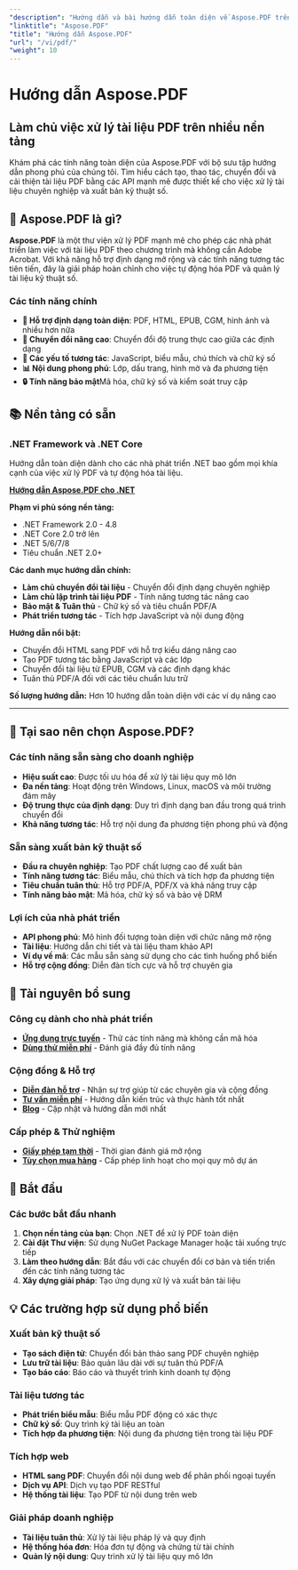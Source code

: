 ```yaml
---
"description": "Hướng dẫn và bài hướng dẫn toàn diện về Aspose.PDF trên nhiều nền tảng khác nhau. Làm chủ việc tạo, chỉnh sửa, chuyển đổi và các tính năng tương tác của tài liệu PDF với bộ sưu tập hướng dẫn phong phú của chúng tôi."
"linktitle": "Aspose.PDF"
"title": "Hướng dẫn Aspose.PDF"
"url": "/vi/pdf/"
"weight": 10
---
```


# Hướng dẫn Aspose.PDF

## Làm chủ việc xử lý tài liệu PDF trên nhiều nền tảng

Khám phá các tính năng toàn diện của Aspose.PDF với bộ sưu tập hướng dẫn phong phú của chúng tôi. Tìm hiểu cách tạo, thao tác, chuyển đổi và cải thiện tài liệu PDF bằng các API mạnh mẽ được thiết kế cho việc xử lý tài liệu chuyên nghiệp và xuất bản kỹ thuật số.

## 🚀 Aspose.PDF là gì?

**Aspose.PDF** là một thư viện xử lý PDF mạnh mẽ cho phép các nhà phát triển làm việc với tài liệu PDF theo chương trình mà không cần Adobe Acrobat. Với khả năng hỗ trợ định dạng mở rộng và các tính năng tương tác tiên tiến, đây là giải pháp hoàn chỉnh cho việc tự động hóa PDF và quản lý tài liệu kỹ thuật số.

### Các tính năng chính
- **📄 Hỗ trợ định dạng toàn diện**: PDF, HTML, EPUB, CGM, hình ảnh và nhiều hơn nữa
- **🔄 Chuyển đổi nâng cao**: Chuyển đổi độ trung thực cao giữa các định dạng
- **🎨 Các yếu tố tương tác**: JavaScript, biểu mẫu, chú thích và chữ ký số
- **📊 Nội dung phong phú**: Lớp, dấu trang, hình mờ và đa phương tiện
- **🔒 Tính năng bảo mật**Mã hóa, chữ ký số và kiểm soát truy cập

## 📚 Nền tảng có sẵn

### .NET Framework và .NET Core
Hướng dẫn toàn diện dành cho các nhà phát triển .NET bao gồm mọi khía cạnh của việc xử lý PDF và tự động hóa tài liệu.

**[Hướng dẫn Aspose.PDF cho .NET](./net/)**

**Phạm vi phủ sóng nền tảng:**
- .NET Framework 2.0 - 4.8
- .NET Core 2.0 trở lên
- .NET 5/6/7/8
- Tiêu chuẩn .NET 2.0+

**Các danh mục hướng dẫn chính:**
- **Làm chủ chuyển đổi tài liệu** - Chuyển đổi định dạng chuyên nghiệp
- **Làm chủ lập trình tài liệu PDF** - Tính năng tương tác nâng cao
- **Bảo mật & Tuân thủ** - Chữ ký số và tiêu chuẩn PDF/A
- **Phát triển tương tác** - Tích hợp JavaScript và nội dung động

**Hướng dẫn nổi bật:**
- Chuyển đổi HTML sang PDF với hỗ trợ kiểu dáng nâng cao
- Tạo PDF tương tác bằng JavaScript và các lớp
- Chuyển đổi tài liệu từ EPUB, CGM và các định dạng khác
- Tuân thủ PDF/A đối với các tiêu chuẩn lưu trữ

**Số lượng hướng dẫn:** Hơn 10 hướng dẫn toàn diện với các ví dụ nâng cao

---

## 🎯 Tại sao nên chọn Aspose.PDF?

### **Các tính năng sẵn sàng cho doanh nghiệp**
- **Hiệu suất cao**: Được tối ưu hóa để xử lý tài liệu quy mô lớn
- **Đa nền tảng**: Hoạt động trên Windows, Linux, macOS và môi trường đám mây
- **Độ trung thực của định dạng**: Duy trì định dạng ban đầu trong quá trình chuyển đổi
- **Khả năng tương tác**: Hỗ trợ nội dung đa phương tiện phong phú và động

### **Sẵn sàng xuất bản kỹ thuật số**
- **Đầu ra chuyên nghiệp**: Tạo PDF chất lượng cao để xuất bản
- **Tính năng tương tác**: Biểu mẫu, chú thích và tích hợp đa phương tiện
- **Tiêu chuẩn tuân thủ**: Hỗ trợ PDF/A, PDF/X và khả năng truy cập
- **Tính năng bảo mật**: Mã hóa, chữ ký số và bảo vệ DRM

### **Lợi ích của nhà phát triển**
- **API phong phú**: Mô hình đối tượng toàn diện với chức năng mở rộng
- **Tài liệu**: Hướng dẫn chi tiết và tài liệu tham khảo API
- **Ví dụ về mã**: Các mẫu sẵn sàng sử dụng cho các tình huống phổ biến
- **Hỗ trợ cộng đồng**: Diễn đàn tích cực và hỗ trợ chuyên gia

## 🔗 Tài nguyên bổ sung

### **Công cụ dành cho nhà phát triển**
- **[Ứng dụng trực tuyến](https://products.aspose.app/pdf/family)** - Thử các tính năng mà không cần mã hóa
- **[Dùng thử miễn phí](https://releases.aspose.com/pdf/net/)** - Đánh giá đầy đủ tính năng

### **Cộng đồng & Hỗ trợ**
- **[Diễn đàn hỗ trợ](https://forum.aspose.com/c/pdf/10)** - Nhận sự trợ giúp từ các chuyên gia và cộng đồng
- **[Tư vấn miễn phí](https://aspose.com/consulting)** - Hướng dẫn kiến trúc và thực hành tốt nhất
- **[Blog](https://blog.aspose.com/category/pdf/)** - Cập nhật và hướng dẫn mới nhất

### **Cấp phép & Thử nghiệm**
- **[Giấy phép tạm thời](https://conholdate.com/temporary-license/)** - Thời gian đánh giá mở rộng
- **[Tùy chọn mua hàng](https://conholdate.com/purchase/)** - Cấp phép linh hoạt cho mọi quy mô dự án

## 🚀 Bắt đầu

### Các bước bắt đầu nhanh
1. **Chọn nền tảng của bạn**: Chọn .NET để xử lý PDF toàn diện
2. **Cài đặt Thư viện**: Sử dụng NuGet Package Manager hoặc tải xuống trực tiếp
3. **Làm theo hướng dẫn**: Bắt đầu với các chuyển đổi cơ bản và tiến triển đến các tính năng tương tác
4. **Xây dựng giải pháp**: Tạo ứng dụng xử lý và xuất bản tài liệu

## 💡 Các trường hợp sử dụng phổ biến

### **Xuất bản kỹ thuật số**
- **Tạo sách điện tử**: Chuyển đổi bản thảo sang PDF chuyên nghiệp
- **Lưu trữ tài liệu**: Bảo quản lâu dài với sự tuân thủ PDF/A
- **Tạo báo cáo**: Báo cáo và thuyết trình kinh doanh tự động

### **Tài liệu tương tác**
- **Phát triển biểu mẫu**: Biểu mẫu PDF động có xác thực
- **Chữ ký số**: Quy trình ký tài liệu an toàn
- **Tích hợp đa phương tiện**: Nội dung đa phương tiện trong tài liệu PDF

### **Tích hợp web**
- **HTML sang PDF**: Chuyển đổi nội dung web để phân phối ngoại tuyến
- **Dịch vụ API**: Dịch vụ tạo PDF RESTful
- **Hệ thống tài liệu**: Tạo PDF từ nội dung trên web

### **Giải pháp doanh nghiệp**
- **Tài liệu tuân thủ**: Xử lý tài liệu pháp lý và quy định
- **Hệ thống hóa đơn**: Hóa đơn tự động và chứng từ tài chính
- **Quản lý nội dung**: Quy trình xử lý tài liệu quy mô lớn